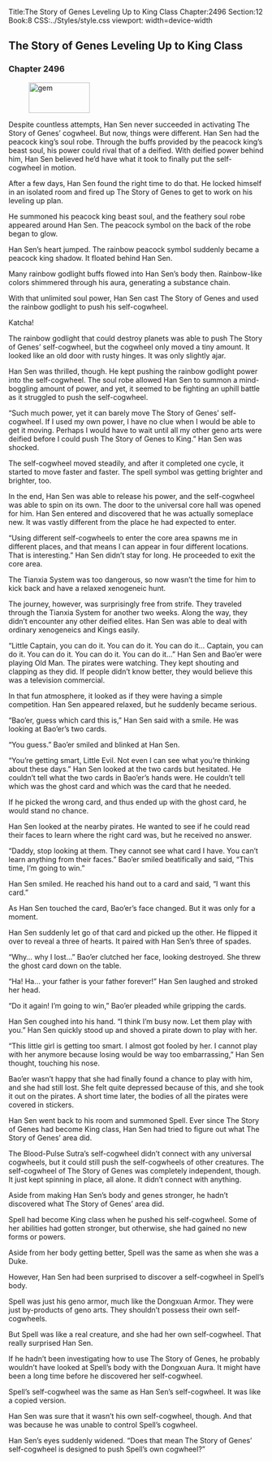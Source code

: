 Title:The Story of Genes Leveling Up to King Class 
Chapter:2496 
Section:12 
Book:8 
CSS:../Styles/style.css 
viewport: width=device-width
  
## The Story of Genes Leveling Up to King Class
### Chapter 2496 
<figure>
	<img src="../Images/gem.gif" alt="gem" id="gem" width="120" height="60" />
</figure>
  

  
  Despite countless attempts, Han Sen never succeeded in activating The Story of Genes’ cogwheel. But now, things were different. Han Sen had the peacock king’s soul robe. Through the buffs provided by the peacock king’s beast soul, his power could rival that of a deified. With deified power behind him, Han Sen believed he’d have what it took to finally put the self-cogwheel in motion.

After a few days, Han Sen found the right time to do that. He locked himself in an isolated room and fired up The Story of Genes to get to work on his leveling up plan.

He summoned his peacock king beast soul, and the feathery soul robe appeared around Han Sen. The peacock symbol on the back of the robe began to glow.

Han Sen’s heart jumped. The rainbow peacock symbol suddenly became a peacock king shadow. It floated behind Han Sen.

Many rainbow godlight buffs flowed into Han Sen’s body then. Rainbow-like colors shimmered through his aura, generating a substance chain.

With that unlimited soul power, Han Sen cast The Story of Genes and used the rainbow godlight to push his self-cogwheel.

Katcha!

The rainbow godlight that could destroy planets was able to push The Story of Genes’ self-cogwheel, but the cogwheel only moved a tiny amount. It looked like an old door with rusty hinges. It was only slightly ajar.

Han Sen was thrilled, though. He kept pushing the rainbow godlight power into the self-cogwheel. The soul robe allowed Han Sen to summon a mind-boggling amount of power, and yet, it seemed to be fighting an uphill battle as it struggled to push the self-cogwheel.

“Such much power, yet it can barely move The Story of Genes’ self-cogwheel. If I used my own power, I have no clue when I would be able to get it moving. Perhaps I would have to wait until all my other geno arts were deified before I could push The Story of Genes to King.” Han Sen was shocked.

The self-cogwheel moved steadily, and after it completed one cycle, it started to move faster and faster. The spell symbol was getting brighter and brighter, too.

In the end, Han Sen was able to release his power, and the self-cogwheel was able to spin on its own. The door to the universal core hall was opened for him. Han Sen entered and discovered that he was actually someplace new. It was vastly different from the place he had expected to enter.

“Using different self-cogwheels to enter the core area spawns me in different places, and that means I can appear in four different locations. That is interesting.” Han Sen didn’t stay for long. He proceeded to exit the core area.

The Tianxia System was too dangerous, so now wasn’t the time for him to kick back and have a relaxed xenogeneic hunt.

The journey, however, was surprisingly free from strife. They traveled through the Tianxia System for another two weeks. Along the way, they didn’t encounter any other deified elites. Han Sen was able to deal with ordinary xenogeneics and Kings easily.

“Little Captain, you can do it. You can do it. You can do it… Captain, you can do it. You can do it. You can do it. You can do it…” Han Sen and Bao’er were playing Old Man. The pirates were watching. They kept shouting and clapping as they did. If people didn’t know better, they would believe this was a television commercial.

In that fun atmosphere, it looked as if they were having a simple competition. Han Sen appeared relaxed, but he suddenly became serious.

“Bao’er, guess which card this is,” Han Sen said with a smile. He was looking at Bao’er’s two cards.

“You guess.” Bao’er smiled and blinked at Han Sen.

“You’re getting smart, Little Evil. Not even I can see what you’re thinking about these days.” Han Sen looked at the two cards but hesitated. He couldn’t tell what the two cards in Bao’er’s hands were. He couldn’t tell which was the ghost card and which was the card that he needed.

If he picked the wrong card, and thus ended up with the ghost card, he would stand no chance.

Han Sen looked at the nearby pirates. He wanted to see if he could read their faces to learn where the right card was, but he received no answer.

“Daddy, stop looking at them. They cannot see what card I have. You can’t learn anything from their faces.” Bao’er smiled beatifically and said, “This time, I’m going to win.”

Han Sen smiled. He reached his hand out to a card and said, “I want this card.”

As Han Sen touched the card, Bao’er’s face changed. But it was only for a moment.

Han Sen suddenly let go of that card and picked up the other. He flipped it over to reveal a three of hearts. It paired with Han Sen’s three of spades.

“Why… why I lost…” Bao’er clutched her face, looking destroyed. She threw the ghost card down on the table.

“Ha! Ha… your father is your father forever!” Han Sen laughed and stroked her head.

“Do it again! I’m going to win,” Bao’er pleaded while gripping the cards.

Han Sen coughed into his hand. “I think I’m busy now. Let them play with you.” Han Sen quickly stood up and shoved a pirate down to play with her.

“This little girl is getting too smart. I almost got fooled by her. I cannot play with her anymore because losing would be way too embarrassing,” Han Sen thought, touching his nose.

Bao’er wasn’t happy that she had finally found a chance to play with him, and she had still lost. She felt quite depressed because of this, and she took it out on the pirates. A short time later, the bodies of all the pirates were covered in stickers.

Han Sen went back to his room and summoned Spell. Ever since The Story of Genes had become King class, Han Sen had tried to figure out what The Story of Genes’ area did.

The Blood-Pulse Sutra’s self-cogwheel didn’t connect with any universal cogwheels, but it could still push the self-cogwheels of other creatures. The self-cogwheel of The Story of Genes was completely independent, though. It just kept spinning in place, all alone. It didn’t connect with anything.

Aside from making Han Sen’s body and genes stronger, he hadn’t discovered what The Story of Genes’ area did.

Spell had become King class when he pushed his self-cogwheel. Some of her abilities had gotten stronger, but otherwise, she had gained no new forms or powers.

Aside from her body getting better, Spell was the same as when she was a Duke.

However, Han Sen had been surprised to discover a self-cogwheel in Spell’s body.

Spell was just his geno armor, much like the Dongxuan Armor. They were just by-products of geno arts. They shouldn’t possess their own self-cogwheels.

But Spell was like a real creature, and she had her own self-cogwheel. That really surprised Han Sen.

If he hadn’t been investigating how to use The Story of Genes, he probably wouldn’t have looked at Spell’s body with the Dongxuan Aura. It might have been a long time before he discovered her self-cogwheel.

Spell’s self-cogwheel was the same as Han Sen’s self-cogwheel. It was like a copied version.

Han Sen was sure that it wasn’t his own self-cogwheel, though. And that was because he was unable to control Spell’s cogwheel.

Han Sen’s eyes suddenly widened. “Does that mean The Story of Genes’ self-cogwheel is designed to push Spell’s own cogwheel?”
